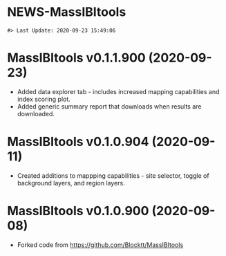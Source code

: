 NEWS-MassIBItools
================

<!-- NEWS.md is generated from NEWS.Rmd. Please edit that file -->

    #> Last Update: 2020-09-23 15:49:06

# MassIBItools v0.1.1.900 (2020-09-23)

  - Added data explorer tab - includes increased mapping capabilities
    and index scoring plot.
  - Added generic summary report that downloads when results are
    downloaded.

# MassIBItools v0.1.0.904 (2020-09-11)

  - Created additions to mappping capabilities - site selector, toggle
    of background layers, and region layers.

# MassIBItools v0.1.0.900 (2020-09-08)

  - Forked code from <https://github.com/Blocktt/MassIBItools>
